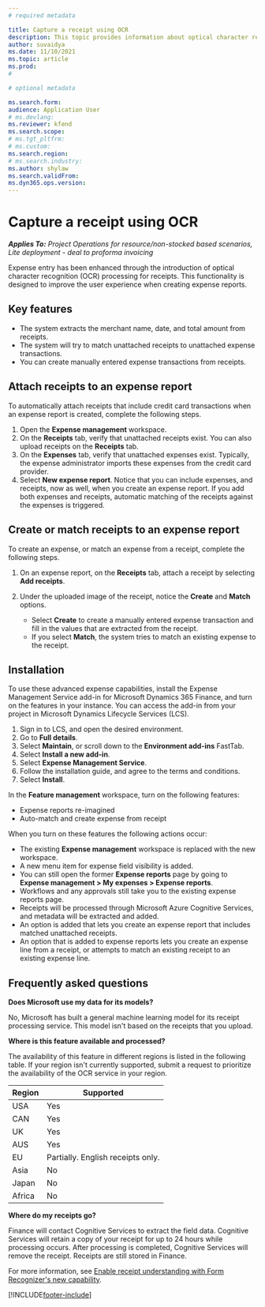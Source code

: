 ```yaml
---
# required metadata

title: Capture a receipt using OCR
description: This topic provides information about optical character recognition (OCR) processing for receipts.
author: suvaidya
ms.date: 11/10/2021
ms.topic: article
ms.prod: 
#

# optional metadata

ms.search.form: 
audience: Application User
# ms.devlang: 
ms.reviewer: kfend
ms.search.scope: 
# ms.tgt_pltfrm: 
# ms.custom: 
ms.search.region: 
# ms.search.industry: 
ms.author: shylaw
ms.search.validFrom: 
ms.dyn365.ops.version: 
---
```


# Capture a receipt using OCR

_**Applies To:** Project Operations for resource/non-stocked based scenarios, Lite deployment - deal to proforma invoicing_

Expense entry has been enhanced through the introduction of optical character recognition (OCR) processing for receipts. This functionality is designed to improve the user experience when creating expense reports.

## Key features

- The system extracts the merchant name, date, and total amount from receipts.
- The system will try to match unattached receipts to unattached expense transactions.
- You can create manually entered expense transactions from receipts.

## Attach receipts to an expense report

To automatically attach receipts that include credit card transactions when an expense report is created, complete the following steps.

  1. Open the **Expense management** workspace.
  2. On the **Receipts** tab, verify that unattached receipts exist. You can also upload receipts on the **Receipts** tab.
  3. On the **Expenses** tab, verify that unattached expenses exist. Typically, the expense administrator imports these expenses from the credit card provider.
  4. Select **New expense report**. Notice that you can include expenses, and receipts, now as well, when you create an expense report. If you add both expenses and receipts, automatic matching of the receipts against the expenses is triggered.

## Create or match receipts to an expense report
To create an expense, or match an expense from a receipt, complete the following steps.

  1. On an expense report, on the **Receipts** tab, attach a receipt by selecting **Add receipts**.
  2. Under the uploaded image of the receipt, notice the **Create** and **Match** options.

      - Select **Create** to create a manually entered expense transaction and fill in the values that are extracted from the receipt.
      - If you select **Match**, the system tries to match an existing expense to the receipt.

## Installation

To use these advanced expense capabilities, install the Expense Management Service add-in for Microsoft Dynamics 365 Finance, and turn on the features in your instance. You can access the add-in from your project in Microsoft Dynamics Lifecycle Services (LCS).

1. Sign in to LCS, and open the desired environment.
2. Go to **Full details**.
3. Select **Maintain**, or scroll down to the **Environment add-ins** FastTab.
4. Select **Install a new add-in**.
5. Select **Expense Management Service**.
6. Follow the installation guide, and agree to the terms and conditions.
7. Select **Install**.

In the **Feature management** workspace, turn on the following features:

- Expense reports re-imagined
- Auto-match and create expense from receipt

When you turn on these features the following actions occur:

- The existing **Expense management** workspace is replaced with the new workspace.
- A new menu item for expense field visibility is added.
- You can still open the former **Expense reports** page by going to **Expense management > My expenses > Expense reports**.
- Workflows and any approvals still take you to the existing expense reports page.
- Receipts will be processed through Microsoft Azure Cognitive Services, and metadata will be extracted and added.
- An option is added that lets you create an expense report that includes matched unattached receipts.
- An option that is added to expense reports lets you create an expense line from a receipt, or attempts to match an existing receipt to an existing expense line.

## Frequently asked questions

**Does Microsoft use my data for its models?**

No, Microsoft has built a general machine learning model for its receipt processing service. This model isn't based on the receipts that you upload.

**Where is this feature available and processed?**

The availability of this feature in different regions is listed in the following table. If your region isn't currently supported, submit a request to prioritize the availability of the OCR service in your region. 

| Region | Supported                         |
|--------|-----------------------------------|
| USA    | Yes                               |
| CAN    | Yes                               |
| UK     | Yes                               |
| AUS    | Yes                               |
| EU     | Partially. English receipts only. |
| Asia   | No                                |
| Japan  | No                                |
| Africa | No                                |

**Where do my receipts go?**

Finance will contact Cognitive Services to extract the field data. Cognitive Services will retain a copy of your receipt for up to 24 hours while processing occurs. After processing is completed, Cognitive Services will remove the receipt. Receipts are still stored in Finance.

For more information, see [Enable receipt understanding with Form Recognizer's new capability](https://azure.microsoft.com/blog/enable-receipt-understanding-with-form-recognizer-s-new-capability/).


[!INCLUDE[footer-include](../includes/footer-banner.md)]
